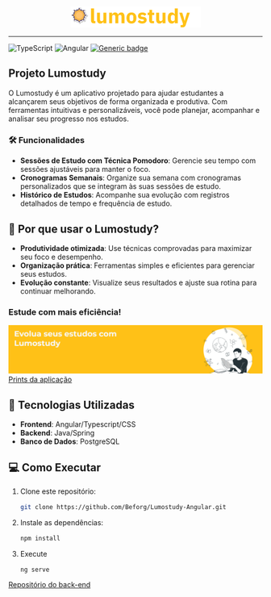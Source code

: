 <p align="center">
  <img src="https://github.com/Beforg/assets/blob/main/lumostudy/logo.png" alt="Descrição da Imagem">
</p>

_____
![TypeScript](https://img.shields.io/badge/typescript-%23007ACC.svg?style=for-the-badge&logo=typescript&logoColor=white) ![Angular](https://img.shields.io/badge/angular-%23DD0031.svg?style=for-the-badge&logo=angular&logoColor=white) [![Generic badge](https://img.shields.io/badge/v-0.1.242-<COLOR>.svg)](https://shields.io/) 

## Projeto Lumostudy

O Lumostudy é um aplicativo projetado para ajudar estudantes a alcançarem seus objetivos de forma organizada e produtiva. Com ferramentas intuitivas e personalizáveis, você pode planejar, acompanhar e analisar seu progresso nos estudos.

### 🛠 Funcionalidades

- **Sessões de Estudo com Técnica Pomodoro**: Gerencie seu tempo com sessões ajustáveis para manter o foco.
- **Cronogramas Semanais**: Organize sua semana com cronogramas personalizados que se integram às suas sessões de estudo.
- **Histórico de Estudos**: Acompanhe sua evolução com registros detalhados de tempo e frequência de estudo.

## 🌟 Por que usar o Lumostudy?  
- **Produtividade otimizada**: Use técnicas comprovadas para maximizar seu foco e desempenho.  
- **Organização prática**: Ferramentas simples e eficientes para gerenciar seus estudos.  
- **Evolução constante**: Visualize seus resultados e ajuste sua rotina para continuar melhorando.

### Estude com mais eficiência!

![](https://github.com/Beforg/assets/blob/main/lumostudy/home.png)
[Prints da aplicação](https://github.com/Beforg/assets/tree/main/lumostudy)

## 🚀 Tecnologias Utilizadas  
- **Frontend**: Angular/Typescript/CSS
- **Backend**: Java/Spring  
- **Banco de Dados**: PostgreSQL

## 💻 Como Executar  
1. Clone este repositório:  
   ```bash  
   git clone https://github.com/Beforg/Lumostudy-Angular.git
   ```
2. Instale as dependências:
   ```bash  
   npm install
   ```
3. Execute
   ```bash  
   ng serve
   ```

[Repositório do back-end](https://github.com/Beforg/Lumostudy)
